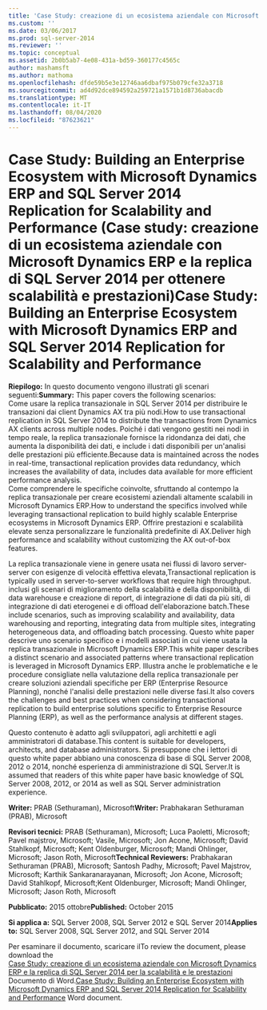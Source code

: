 ```yaml
---
title: 'Case Study: creazione di un ecosistema aziendale con Microsoft Dynamics ERP e la replica di SQL Server 2014 per la scalabilità e le prestazioni | Microsoft Docs'
ms.custom: ''
ms.date: 03/06/2017
ms.prod: sql-server-2014
ms.reviewer: ''
ms.topic: conceptual
ms.assetid: 2b0b5ab7-4e08-431a-bd59-360177c4565c
author: mashamsft
ms.author: mathoma
ms.openlocfilehash: dfde59b5e3e12746aa6dbaf975b079cfe32a3718
ms.sourcegitcommit: ad4d92dce894592a259721a1571b1d8736abacdb
ms.translationtype: MT
ms.contentlocale: it-IT
ms.lasthandoff: 08/04/2020
ms.locfileid: "87623621"
---
```

# <a name="case-study-building-an-enterprise-ecosystem-with-microsoft-dynamics-erp-and-sql-server-2014-replication-for-scalability-and-performance"></a><span data-ttu-id="0f4d7-102">Case Study: Building an Enterprise Ecosystem with Microsoft Dynamics ERP and SQL Server 2014 Replication for Scalability and Performance (Case study: creazione di un ecosistema aziendale con Microsoft Dynamics ERP e la replica di SQL Server 2014 per ottenere scalabilità e prestazioni)</span><span class="sxs-lookup"><span data-stu-id="0f4d7-102">Case Study: Building an Enterprise Ecosystem with Microsoft Dynamics ERP and SQL Server 2014 Replication for Scalability and Performance</span></span>

  <span data-ttu-id="0f4d7-103">**Riepilogo:** In questo documento vengono illustrati gli scenari seguenti:</span><span class="sxs-lookup"><span data-stu-id="0f4d7-103">**Summary:** This paper covers the following scenarios:</span></span>  
<span data-ttu-id="0f4d7-104">Come usare la replica transazionale in SQL Server 2014 per distribuire le transazioni dai client Dynamics AX tra più nodi.</span><span class="sxs-lookup"><span data-stu-id="0f4d7-104">How to use transactional replication in SQL Server 2014 to distribute the transactions from Dynamics AX clients across multiple nodes.</span></span> <span data-ttu-id="0f4d7-105">Poiché i dati vengono gestiti nei nodi in tempo reale, la replica transazionale fornisce la ridondanza dei dati, che aumenta la disponibilità dei dati, e include i dati disponibili per un'analisi delle prestazioni più efficiente.</span><span class="sxs-lookup"><span data-stu-id="0f4d7-105">Because data is maintained across the nodes in real-time, transactional replication provides data redundancy, which increases the availability of data, includes data available for more efficient performance analysis.</span></span>  
<span data-ttu-id="0f4d7-106">Come comprendere le specifiche coinvolte, sfruttando al contempo la replica transazionale per creare ecosistemi aziendali altamente scalabili in Microsoft Dynamics ERP.</span><span class="sxs-lookup"><span data-stu-id="0f4d7-106">How to understand the specifics involved while leveraging transactional replication to build highly scalable Enterprise ecosystems in Microsoft Dynamics ERP.</span></span> <span data-ttu-id="0f4d7-107">Offrire prestazioni e scalabilità elevate senza personalizzare le funzionalità predefinite di AX.</span><span class="sxs-lookup"><span data-stu-id="0f4d7-107">Deliver high performance and scalability without customizing the AX out-of-box features.</span></span>  
  
 <span data-ttu-id="0f4d7-108">La replica transazionale viene in genere usata nei flussi di lavoro server-server con esigenze di velocità effettiva elevata,</span><span class="sxs-lookup"><span data-stu-id="0f4d7-108">Transactional replication is typically used in server-to-server workflows that require high throughput.</span></span> <span data-ttu-id="0f4d7-109">inclusi gli scenari di miglioramento della scalabilità e della disponibilità, di data warehouse e creazione di report, di integrazione di dati da più siti, di integrazione di dati eterogenei e di offload dell'elaborazione batch.</span><span class="sxs-lookup"><span data-stu-id="0f4d7-109">These include scenarios, such as improving scalability and availability, data warehousing and reporting, integrating data from multiple sites, integrating heterogeneous data, and offloading batch processing.</span></span> <span data-ttu-id="0f4d7-110">Questo white paper descrive uno scenario specifico e i modelli associati in cui viene usata la replica transazionale in Microsoft Dynamics ERP.</span><span class="sxs-lookup"><span data-stu-id="0f4d7-110">This white paper describes a distinct scenario and associated patterns where transactional replication is leveraged in Microsoft Dynamics ERP.</span></span> <span data-ttu-id="0f4d7-111">Illustra anche le problematiche e le procedure consigliate nella valutazione della replica transazionale per creare soluzioni aziendali specifiche per ERP (Enterprise Resource Planning), nonché l'analisi delle prestazioni nelle diverse fasi.</span><span class="sxs-lookup"><span data-stu-id="0f4d7-111">It also covers the challenges and best practices when considering transactional replication to build enterprise solutions specific to Enterprise Resource Planning (ERP), as well as the performance analysis at different stages.</span></span>  
  
 <span data-ttu-id="0f4d7-112">Questo contenuto è adatto agli sviluppatori, agli architetti e agli amministratori di database.</span><span class="sxs-lookup"><span data-stu-id="0f4d7-112">This content is suitable for developers, architects, and database administrators.</span></span> <span data-ttu-id="0f4d7-113">Si presuppone che i lettori di questo white paper abbiano una conoscenza di base di SQL Server 2008, 2012 o 2014, nonché esperienza di amministrazione di SQL Server.</span><span class="sxs-lookup"><span data-stu-id="0f4d7-113">It is assumed that readers of this white paper have basic knowledge of SQL Server 2008, 2012, or 2014 as well as SQL Server administration experience.</span></span>  
  
 <span data-ttu-id="0f4d7-114">**Writer:** PRAB (Sethuraman), Microsoft</span><span class="sxs-lookup"><span data-stu-id="0f4d7-114">**Writer:** Prabhakaran Sethuraman (PRAB), Microsoft</span></span>  
  
 <span data-ttu-id="0f4d7-115">**Revisori tecnici:** PRAB (Sethuraman), Microsoft; Luca Paoletti, Microsoft; Pavel majstrov, Microsoft; Vasile, Microsoft; Jon Acone, Microsoft; David Stahlkopf, Microsoft; Kent Oldenburger, Microsoft; Mandi Ohlinger, Microsoft; Jason Roth, Microsoft</span><span class="sxs-lookup"><span data-stu-id="0f4d7-115">**Technical Reviewers:** Prabhakaran Sethuraman (PRAB), Microsoft; Santosh Padhy, Microsoft; Pavel Majstrov, Microsoft; Karthik Sankaranarayanan, Microsoft; Jon Acone, Microsoft; David Stahlkopf, Microsoft;Kent Oldenburger, Microsoft; Mandi Ohlinger, Microsoft; Jason Roth, Microsoft</span></span>  
  
 <span data-ttu-id="0f4d7-116">**Pubblicato:** 2015 ottobre</span><span class="sxs-lookup"><span data-stu-id="0f4d7-116">**Published:** October 2015</span></span>  
  
 <span data-ttu-id="0f4d7-117">**Si applica a:** SQL Server 2008, SQL Server 2012 e SQL Server 2014</span><span class="sxs-lookup"><span data-stu-id="0f4d7-117">**Applies to:** SQL Server 2008, SQL Server 2012, and SQL Server 2014</span></span>  
  
 <span data-ttu-id="0f4d7-118">Per esaminare il documento, scaricare il</span><span class="sxs-lookup"><span data-stu-id="0f4d7-118">To review the document, please download the</span></span>  
        <span data-ttu-id="0f4d7-119">[Case Study: creazione di un ecosistema aziendale con Microsoft Dynamics ERP e la replica di SQL Server 2014 per la scalabilità e le prestazioni](https://download.microsoft.com/download/D/2/0/D20E1C5F-72EA-4505-9F26-FEF9550EFD44/A%20Case%20Study%20Using%20Replication%20to%20Build%20an%20Enterprise%20Ecosystem%20in%20Microsoft%20Dynamics%20ERP%20for%20Scalability%20and%20Performance.docx) Documento di Word.</span><span class="sxs-lookup"><span data-stu-id="0f4d7-119">[Case Study: Building an Enterprise Ecosystem with Microsoft Dynamics ERP and SQL Server 2014 Replication for Scalability and Performance](https://download.microsoft.com/download/D/2/0/D20E1C5F-72EA-4505-9F26-FEF9550EFD44/A%20Case%20Study%20Using%20Replication%20to%20Build%20an%20Enterprise%20Ecosystem%20in%20Microsoft%20Dynamics%20ERP%20for%20Scalability%20and%20Performance.docx) Word document.</span></span>  
  
  
